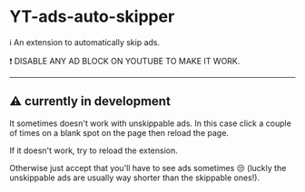 # YT-ads-auto-skipper

ℹ️ An extension to automatically skip ads.

❗ DISABLE ANY AD BLOCK ON YOUTUBE TO MAKE IT WORK.

____
## :warning: currently in development
It sometimes doesn't work with unskippable ads. In this case click a couple of times on a blank spot on the page then reload the page.

If it doesn't work, try to reload the extension.

Otherwise just accept that you'll have to see ads sometimes 😒 (luckly the unskippable ads are usually way shorter than the skippable ones!).
